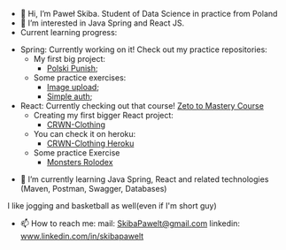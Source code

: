 - 👋 Hi, I’m Paweł Skiba. Student of Data Science in practice from Poland
- 👀 I’m interested in Java Spring and React JS. 
- Current learning progress:
* Spring: Currently working on it! Check out my practice repositories:   
  * My first big project:
   	* [Polski Punish](https://github.com/SkibaPaweIT/PROJECT_Polski_Punish);
  * Some practice exercises:
   	* [Image upload](https://github.com/SkibaPaweIT/Practice_Spring_image_upload.git);
   	* [Simple auth](https://github.com/SkibaPaweIT/Practice-spring-security-simple-factor-auth.git);
* React: Currently checking out that course!  [Zeto to Mastery Course](https://www.udemy.com/course/complete-react-developer-zero-to-mastery/)
  * Creating my first bigger React project:
  	*  [CRWN-Clothing](https://github.com/SkibaPaweIT/PROJECT-crwn-clothing)
  * You can check it on heroku:
  	*  [CRWN-Clothing Heroku](https://pawelt-crwn-live.herokuapp.com/)	
  * Some practice Exercise
	*  [Monsters Rolodex](https://github.com/SkibaPaweIT/PRACTICE-monsters-rolodex) 
- 🌱 I’m currently learning Java Spring, React and related technologies (Maven, Postman, Swagger, Databases)

I like jogging and basketball as well(even if I'm short guy)
- 📫 How to reach me:
  mail: SkibaPawelt@gmail.com
  linkedin: www.linkedin.com/in/skibapawelt
  


<!---
SkibaPaweIT/SkibaPaweIT is a ✨ special ✨ repository because its `README.md` (this file) appears on your GitHub profile.
You can click the Preview link to take a look at your changes.
--->
